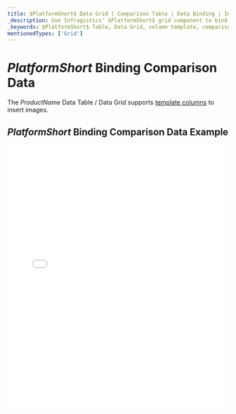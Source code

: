 ```yaml
---
title: $PlatformShort$ Data Grid | Comparison Table | Data Binding | Infragistics
_description: Use Infragistics' $PlatformShort$ grid component to bind to comparison data. View our $ProductName$ table demos!
_keywords: $PlatformShort$ Table, Data Grid, column template, comparison data, $ProductName$, data binding, Infragistics
mentionedTypes: ['Grid']
---
```


# $PlatformShort$ Binding Comparison Data

The $ProductName$ Data Table / Data Grid supports [template columns](data-grid-column-types.md#template-column) to insert images.

## $PlatformShort$ Binding Comparison Data Example

<div class="sample-container loading" style="height: 600px">
    <iframe id="data-grid-type-comparison-table-iframe" src='{environment:demosBaseUrl}/grids/data-grid-type-comparison-table' width="100%" height="100%" seamless frameBorder="0" onload="onXPlatSampleIframeContentLoaded(this);"></iframe>
</div>
<sample-button src="grids/data-grid/type-comparison-table"></sample-button>
